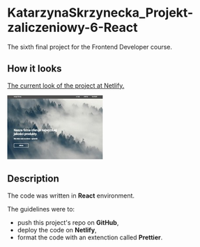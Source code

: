 # KatarzynaSkrzynecka_Projekt-zaliczeniowy-6-React

The sixth final project for the Frontend Developer course.

## How it looks

[The current look of the project at Netlify.](https://kat-skrzynecka-projekt-zaliczeniowy-6.netlify.app/)

![Screenshot](/src/assets/landing-page-screenshot.jpg)

## Description

The code was written in **React** environment.

The guidelines were to:

- push this project's repo on **GitHub**,
- deploy the code on **Netlify**,
- format the code with an extenction called **Prettier**.
